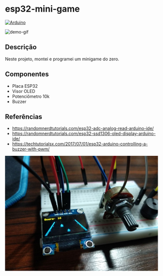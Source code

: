 # esp32-mini-game

[![Arduino](https://img.shields.io/badge/-Arduino-00979D?style=flat&logo=Arduino&logoColor=white)](https://www.arduino.cc/)

![demo-gif](images/demonstration.gif)

## Descrição

Neste projeto, montei e programei um minigame do zero.

## Componentes

- Placa ESP32
- Visor OLED
- Potenciômetro 10k
- Buzzer

## Referências

- https://randomnerdtutorials.com/esp32-adc-analog-read-arduino-ide/
- https://randomnerdtutorials.com/esp32-ssd1306-oled-display-arduino-ide/
- https://techtutorialsx.com/2017/07/01/esp32-arduino-controlling-a-buzzer-with-pwm/

![photo](images/photo01.jpg)
